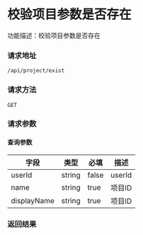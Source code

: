 # 校验项目参数是否存在
功能描述：校验项目参数是否存在

### 请求地址
```
/api/project/exist
```

### 请求方法
`GET`
### 请求参数

#### 查询参数

| 字段 | 类型 | 必填 | 描述 |
| -------- | -------- | -------- | -------- |
| userId     | string   | false       | userId |
| name     | string   | true       | 项目ID |
| displayName     | string   | true       | 项目ID |



### 返回结果

